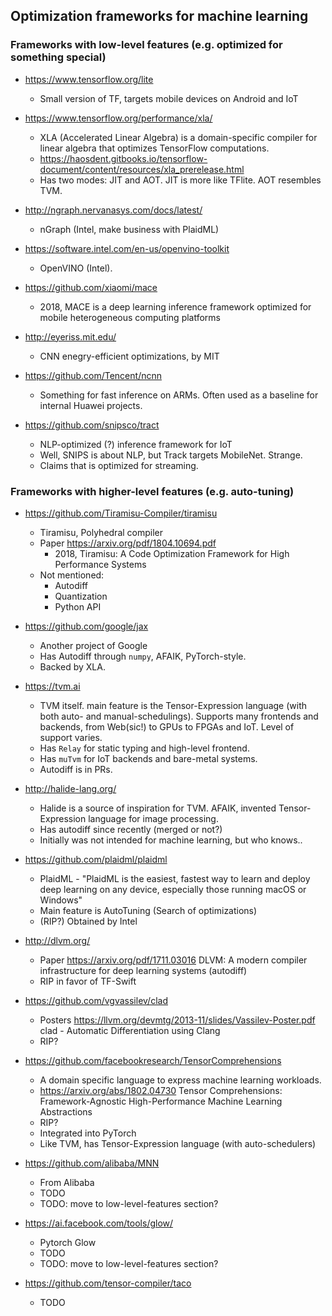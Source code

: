 Optimization frameworks for machine learning
--------------------------------------------

### Frameworks with low-level features (e.g. optimized for something special)

* <https://www.tensorflow.org/lite>
  - Small version of TF, targets mobile devices on Android and IoT

* <https://www.tensorflow.org/performance/xla/>
  - XLA (Accelerated Linear Algebra) is a domain-specific compiler for linear
    algebra that optimizes TensorFlow computations.
  - <https://haosdent.gitbooks.io/tensorflow-document/content/resources/xla_prerelease.html>
  - Has two modes: JIT and AOT. JIT is more like TFlite. AOT resembles TVM.

* <http://ngraph.nervanasys.com/docs/latest/>
  - nGraph (Intel, make business with PlaidML)

* <https://software.intel.com/en-us/openvino-toolkit>
  - OpenVINO (Intel).

* <https://github.com/xiaomi/mace>
  - 2018, MACE is a deep learning inference framework optimized for mobile heterogeneous computing platforms

 * <http://eyeriss.mit.edu/>
   - CNN enegry-efficient optimizations, by MIT

* <https://github.com/Tencent/ncnn>
  - Something for fast inference on ARMs. Often used as a baseline for internal
    Huawei projects.

* <https://github.com/snipsco/tract>
  - NLP-optimized (?) inference framework for IoT
  - Well, SNIPS is about NLP, but Track targets MobileNet. Strange.
  - Claims that is optimized for streaming.

### Frameworks with higher-level features (e.g. auto-tuning)

* <https://github.com/Tiramisu-Compiler/tiramisu>
  - Tiramisu, Polyhedral compiler
  - Paper <https://arxiv.org/pdf/1804.10694.pdf>
    + 2018, Tiramisu: A Code Optimization Framework for High Performance Systems
  - Not mentioned:
    + Autodiff
    + Quantization
    + Python API

* <https://github.com/google/jax>
  - Another project of Google
  - Has Autodiff through `numpy`, AFAIK, PyTorch-style.
  - Backed by XLA.

* <https://tvm.ai>
  - TVM itself. main feature is the Tensor-Expression language (with both auto-
    and manual-schedulings). Supports many frontends and backends, from
    Web(sic!) to GPUs to FPGAs and IoT. Level of support varies.
  - Has `Relay` for static typing and high-level frontend.
  - Has `muTvm` for IoT backends and bare-metal systems.
  - Autodiff is in PRs.

* <http://halide-lang.org/>
  - Halide is a source of inspiration for TVM. AFAIK, invented Tensor-Expression
    language for image processing.
  - Has autodiff since recently (merged or not?)
  - Initially was not intended for machine learning, but who knows..

* <https://github.com/plaidml/plaidml>
  - PlaidML - "PlaidML is the easiest, fastest way to learn and deploy deep
    learning on any device, especially those running macOS or Windows"
  - Main feature is AutoTuning (Search of optimizations)
  - (RIP?) Obtained by Intel

* <http://dlvm.org/>
  - Paper <https://arxiv.org/pdf/1711.03016>
    DLVM: A modern compiler infrastructure for deep learning systems (autodiff)
  - RIP in favor of TF-Swift

* <https://github.com/vgvassilev/clad>
  - Posters <https://llvm.org/devmtg/2013-11/slides/Vassilev-Poster.pdf>
    clad - Automatic Differentiation using Clang
  - RIP?

* <https://github.com/facebookresearch/TensorComprehensions>
  - A domain specific language to express machine learning workloads.
  - <https://arxiv.org/abs/1802.04730>
    Tensor Comprehensions: Framework-Agnostic High-Performance Machine Learning Abstractions
  - RIP?
  - Integrated into PyTorch
  - Like TVM, has Tensor-Expression language (with auto-schedulers)
* <https://github.com/alibaba/MNN>
  - From Alibaba
  - TODO
  - TODO: move to low-level-features section?
* <https://ai.facebook.com/tools/glow/>
  - Pytorch Glow
  - TODO
  - TODO: move to low-level-features section?
* <https://github.com/tensor-compiler/taco>
  - TODO
  
